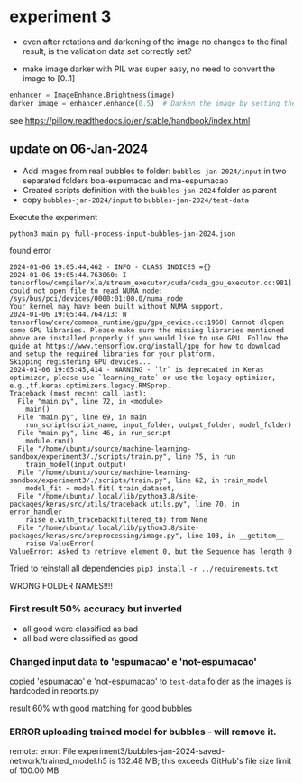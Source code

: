 # experiment 3

- even after rotations and darkening of the image no changes to the final result,
is the validation data set correctly set?

- make image darker with PIL was super easy, no need to convert the image to [0..1]

```python
enhancer = ImageEnhance.Brightness(image)
darker_image = enhancer.enhance(0.5)  # Darken the image by setting the brightness to 50%
```

see https://pillow.readthedocs.io/en/stable/handbook/index.html

## update on 06-Jan-2024 
- Add images from real bubbles to folder: `bubbles-jan-2024/input` in two separated folders boa-espumacao and ma-espumacao
- Created scripts definition with the `bubbles-jan-2024` folder as parent
- copy `bubbles-jan-2024/input` to `bubbles-jan-2024/test-data`

Execute the experiment 
```
python3 main.py full-process-input-bubbles-jan-2024.json
```

found error
```
2024-01-06 19:05:44,462 - INFO - CLASS INDICES ={}
2024-01-06 19:05:44.763860: I tensorflow/compiler/xla/stream_executor/cuda/cuda_gpu_executor.cc:981] could not open file to read NUMA node: /sys/bus/pci/devices/0000:01:00.0/numa_node
Your kernel may have been built without NUMA support.
2024-01-06 19:05:44.764713: W tensorflow/core/common_runtime/gpu/gpu_device.cc:1960] Cannot dlopen some GPU libraries. Please make sure the missing libraries mentioned above are installed properly if you would like to use GPU. Follow the guide at https://www.tensorflow.org/install/gpu for how to download and setup the required libraries for your platform.
Skipping registering GPU devices...
2024-01-06 19:05:45,414 - WARNING - `lr` is deprecated in Keras optimizer, please use `learning_rate` or use the legacy optimizer, e.g.,tf.keras.optimizers.legacy.RMSprop.
Traceback (most recent call last):
  File "main.py", line 72, in <module>
    main()
  File "main.py", line 69, in main
    run_script(script_name, input_folder, output_folder, model_folder)
  File "main.py", line 46, in run_script
    module.run()
  File "/home/ubuntu/source/machine-learning-sandbox/experiment3/./scripts/train.py", line 75, in run
    train_model(input,output)
  File "/home/ubuntu/source/machine-learning-sandbox/experiment3/./scripts/train.py", line 62, in train_model
    model_fit = model.fit( train_dataset,
  File "/home/ubuntu/.local/lib/python3.8/site-packages/keras/src/utils/traceback_utils.py", line 70, in error_handler
    raise e.with_traceback(filtered_tb) from None
  File "/home/ubuntu/.local/lib/python3.8/site-packages/keras/src/preprocessing/image.py", line 103, in __getitem__
    raise ValueError(
ValueError: Asked to retrieve element 0, but the Sequence has length 0
```

Tried to reinstall all dependencies `pip3 install -r ../requirements.txt`

WRONG FOLDER NAMES!!!!

### First result 50% accuracy but inverted
- all good were classified as bad
- all bad were classified as good

### Changed input data to 'espumacao' e 'not-espumacao' 
copied 'espumacao' e 'not-espumacao' to `test-data` folder as the images is hardcoded in reports.py

result 60% 
with good matching for good bubbles 

### ERROR uploading trained model for bubbles - will remove it.
remote: error: File experiment3/bubbles-jan-2024-saved-network/trained_model.h5 is 132.48 MB; this exceeds GitHub's file size limit of 100.00 MB        

